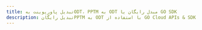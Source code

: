 ---title: تبدیل پاورپوینت بهODT، PPTM به ODT مبدل رایگان یا GO SDKdescription: تبدیل رایگانPPTM به ODT با استفاده از GO Cloud APIs & SDK. همچنین اسناد Microsoft PowerPoint را در Cloud ایجاد، ویرایش و رندر کنید.---